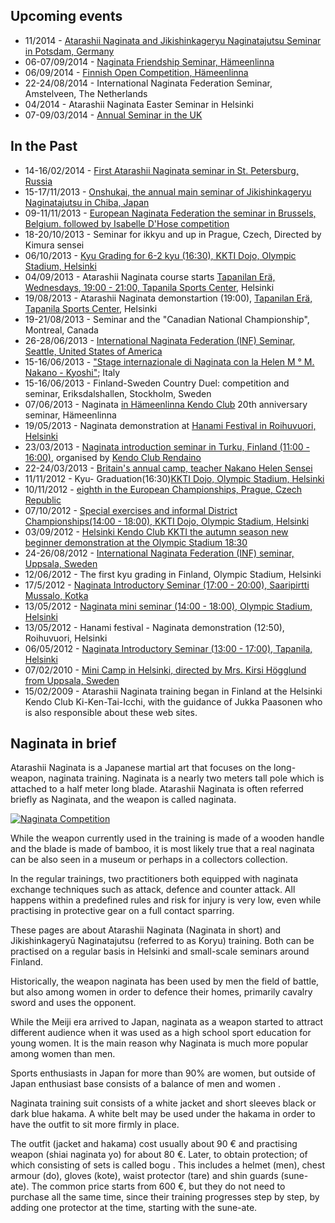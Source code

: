 ## Upcoming events

-   11/2014 - [Atarashii Naginata and Jikishinkageryu Naginatajutsu Seminar in Potsdam,
    Germany](https://www.facebook.com/events/497656113676309/ "Atarashii Naginata & Jikishinkageryu Naginatajutsu Seminar")
-   06-07/09/2014 - [Naginata Friendship Seminar,
    Hämeenlinna](https://www.facebook.com/events/501891759879564/ "Finnish Naginata Friendship Seminar 2014")
-   06/09/2014 - [Finnish Open Competition,
    Hämeenlinna](https://www.facebook.com/events/147521468779208/ "Naginata Finnish Open 2014")
-   22-24/08/2014 - International Naginata Federation Seminar, Amstelveen, The Netherlands
-   04/2014 - Atarashii Naginata Easter Seminar in Helsinki
-   07-09/03/2014 - [Annual Seminar in the UK](http://www.naginata.org.uk/2014-annual-british-naginata-seminar-details/ "2014 Annual British Naginata Seminar Details")

## In the Past

-   14-16/02/2014 - [First Atarashii Naginata seminar in St. Petersburg, 
    Russia](https://www.facebook.com/events/1398129980435747/ "Открытый семинар по нагинате")
-   15-17/11/2013 - [Onshukai, the annual main seminar of Jikishinkageryu Naginatajutsu in Chiba, 
    Japan](http://www.flickr.com/photos/paazio/11474557086/in/set-72157638410929463 "2013-11-17 Japan, Chiba - Onshukai training program")
-   09-11/11/2013 - [European Naginata Federation the seminar in Brussels,
    Belgium. followed by Isabelle D'Hose
    competition](https://www.facebook.com/events/541531802573585/ "Stage ENF + la coupe Isabelle D'Hose le 11 novembre")
-   18-20/10/2013 - Seminar for ikkyu and up in Prague, Czech, Directed by Kimura sensei
-   06/10/2013 - [Kyu Grading for 6-2 kyu (16:30), KKTI Dojo, Olympic Stadium,
    Helsinki](https://www.facebook.com/events/157924271076783/ "Kyu Grading for values of 6-2 kyu")
-   04/09/2013 - Atarashii Naginata course starts [Tapanilan Erä,
    Wednesdays, 19:00 - 21:00, Tapanila
    Sports Center](http://www.tapanila-kendo.org/ "Tapanilan Erä - Kendo Division"),
    Helsinki
-   19/08/2013 - Atarashii Naginata demonstartion (19:00), [Tapanilan Erä, Tapanila
    Sports Center](http://www.tapanila-kendo.org/ "Tapanilan Erä - Kendo Division"),
    Helsinki
-   19-21/08/2013 - Seminar and the "Canadian National Championship", Montreal,
    Canada
-   26-28/06/2013 - [International Naginata Federation (INF) Seminar, Seattle,
    United States of America](http://international-naginata.org/drupal/node/14 "2013 INF Seminar Information")
-   15-16/06/2013 - ["Stage internazionale di Naginata con la Helen M °
    M. Nakano - Kyoshi"](http://www.kendo.it/calendario/calendario.cfm "Elenco Eventi CIK e di altre federazioni europee");
    Italy
-   15-16/06/2013 - Finland-Sweden Country Duel: competition and seminar,
    Eriksdalshallen, Stockholm, Sweden
-   07/06/2013 - Naginata [in Hämeenlinna Kendo Club](http://www.jookenkai.net/ "Hämeenlinna - Ken Yeah I guess")
    20th anniversary seminar, Hämeenlinna
-   19/05/2013 - Naginata demonstration at [Hanami Festival in Roihuvuori,
    Helsinki](http://www.roihuvuori.fi/hanami/ "Next - Hanami party Roihuvuori cherry park May 2013")
-   23/03/2013 - [Naginata introduction seminar in Turku, Finland (11:00 -
    16:00)](https://www.facebook.com/events/136689943169944/ "Atarashii Naginata seminar"), organised by
    [Kendo Club Rendaino](http://www.rendaino.fi/ "Turku Kendo Club Rendaino Association")
-   22-24/03/2013 - [Britain's annual camp, teacher Nakano Helen
    Sensei](http://www.naginata.org.uk/2013-annual-british-naginata-seminar-details/ "2013 Annual British Naginata Seminar Details")
-   11/11/2012 - Kyu- Graduation(16:30)[KKTI Dojo, Olympic Stadium,
    Helsinki](http://www.kendohelsinki.org/?sivu=kartta "Map of the Olympic Stadium")
-   10/11/2012 - [eighth in the European Championships, Prague,
    Czech Republic](http://www.enc2012.cz/ "Naginata European Championships 2012" )
-   07/10/2012 - [Special exercises and informal
    District Championships(14:00 - 18:00), KKTI Dojo, Olympic Stadium,
    Helsinki](https://www.facebook.com/events/530673156947346/ "Naginata Helsinki, special training")
-   03/09/2012 - [Helsinki Kendo Club KKTI the autumn season
    new beginner demonstration at the Olympic Stadium
    18:30](https://www.facebook.com/events/187144878084491/ "KKTI new beginner demonstration")
-   24-26/08/2012 - [International Naginata Federation (INF) seminar, Uppsala,
    Sweden](https://www.facebook.com/events/124522334303072/ "INF Seminar in Uppsala, Sweden")
-   12/06/2012 - The first kyu grading in Finland, Olympic Stadium, Helsinki
-   17/5/2012 - [Naginata Introductory Seminar (17:00 - 20:00), Saaripirtti
    Mussalo,
    Kotka](https://www.facebook.com/events/180686655386832/ "Naginata Introductory Seminar - Kotka")
-   13/05/2012 - [Naginata mini seminar (14:00 - 18:00), Olympic Stadium,
    Helsinki](https://www.facebook.com/events/385015054876105/ "Naginata Mini Seminar - Helsinki")
-   13/05/2012 - Hanami festival - Naginata demonstration (12:50), Roihuvuori,
    Helsinki
-   06/05/2012 - [Naginata Introductory Seminar (13:00 - 17:00), Tapanila,
    Helsinki](https://www.facebook.com/events/296023357146874/ "Naginata Introductory Seminar - Tapanila")
-   07/02/2010 - [Mini Camp in Helsinki, directed by Mrs. Kirsi Högglund from Uppsala,
    Sweden](http://www.flickr.com/photos/paazio/sets/72157623374097714/ "Naginata - Helsinki(FI) - 2010/02/07")
-   15/02/2009 - Atarashii Naginata training began in Finland at the Helsinki
    Kendo Club Ki-Ken-Tai-Icchi, with the guidance of Jukka Paasonen who is also responsible about
    these web sites.

## Naginata in brief

Atarashii Naginata is a Japanese martial art that focuses on the long-
weapon, naginata training. Naginata is a nearly two meters tall pole which
is attached to a half meter long blade.
Atarashii Naginata is often referred briefly as Naginata, and the weapon is
called naginata.

[![Naginata
Competition](http://farm7.staticflickr.com/6059/6283180930_4405e8e6f1_m.jpg)
](http://flickr.com/photos/96248369@N00/6283180930 "Naginata Competition / ethics_gradient")

While the weapon currently used in the training is made of a wooden
handle and the blade is made of bamboo, it is most likely true
that a real naginata can be also seen in a museum or perhaps
in a collectors collection.

In the regular trainings, two practitioners both equipped with naginata
exchange techniques such as attack, defence and counter attack.
All happens within a predefined rules and risk for injury is very low, even
while practising in protective gear on a full contact sparring.

These pages are about Atarashii Naginata (Naginata in short) and
Jikishinkageryū Naginatajutsu (referred to as Koryu) training. Both can be
practised on a regular basis in Helsinki and small-scale seminars around Finland.

Historically, the weapon naginata has been used by men
the field of battle, but also among women in order to defence their homes,
primarily cavalry sword and uses the opponent.

While the Meiji era arrived to Japan, naginata as a weapon started to attract
different audience when it was used as a high school sport education for young women.
It is the main reason why Naginata is much more popular among women than men.

Sports enthusiasts in Japan for more than 90% are women, but outside of Japan
enthusiast base consists of a balance of men and women .

Naginata training suit consists of a white jacket and short sleeves
black or dark blue hakama. A white belt may be used under the hakama in
order to have the outfit to sit more firmly in place.

The outfit (jacket and hakama) cost usually about 90 € and practising
weapon (shiai naginata yo) for about 80 €. Later, to obtain protection;
of which consisting of sets is called bogu . This includes a helmet
(men), chest armour (do), gloves (kote), waist protector (tare) and
shin guards (sune-ate). The common price starts from 600 €, but
they do not need to purchase all the same time, since their training
progresses step by step, by adding one protector at the time,
starting with the sune-ate.
